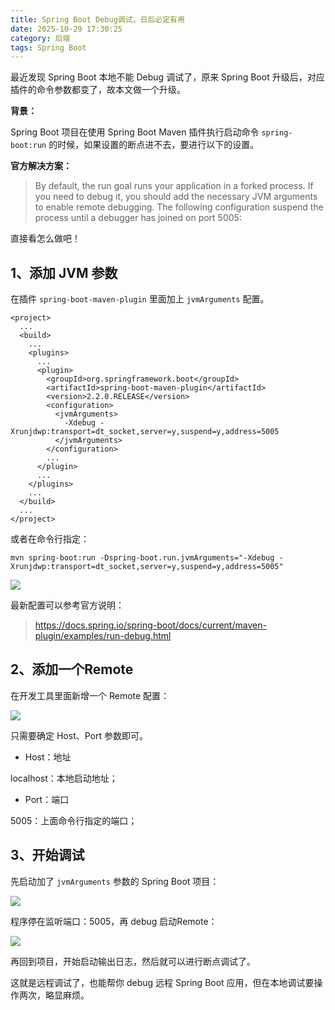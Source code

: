 ```yaml
---
title: Spring Boot Debug调试，日后必定有用
date: 2025-10-29 17:30:25
category: 后端
tags: Spring Boot
---
```


最近发现 Spring Boot 本地不能 Debug 调试了，原来 Spring Boot 升级后，对应插件的命令参数都变了，故本文做一个升级。

**背景：**

Spring Boot 项目在使用 Spring Boot Maven 插件执行启动命令 `spring-boot:run` 的时候，如果设置的断点进不去，要进行以下的设置。

**官方解决方案：**

> By default, the run goal runs your application in a forked process. If you need to debug it, you should add the necessary JVM arguments to enable remote debugging. The following configuration suspend the process until a debugger has joined on port 5005:

直接看怎么做吧！

## 1、添加 JVM 参数

在插件 `spring-boot-maven-plugin` 里面加上 `jvmArguments` 配置。

```
<project>
  ...
  <build>
    ...
    <plugins>
      ...
      <plugin>
        <groupId>org.springframework.boot</groupId>
        <artifactId>spring-boot-maven-plugin</artifactId>
        <version>2.2.0.RELEASE</version>
        <configuration>
          <jvmArguments>
            -Xdebug -Xrunjdwp:transport=dt_socket,server=y,suspend=y,address=5005
          </jvmArguments>
        </configuration>
        ...
      </plugin>
      ...
    </plugins>
    ...
  </build>
  ...
</project>
```

或者在命令行指定：

```
mvn spring-boot:run -Dspring-boot.run.jvmArguments="-Xdebug -Xrunjdwp:transport=dt_socket,server=y,suspend=y,address=5005"
```

![](http://img.javastack.cn/20191030171505.png)

最新配置可以参考官方说明：

> https://docs.spring.io/spring-boot/docs/current/maven-plugin/examples/run-debug.html

## 2、添加一个Remote

在开发工具里面新增一个 Remote 配置：

![](http://img.javastack.cn/20191030170633.png)

只需要确定 Host、Port 参数即可。

- Host：地址

localhost：本地启动地址；

- Port：端口

5005：上面命令行指定的端口；

## 3、开始调试

先启动加了 `jvmArguments` 参数的 Spring Boot 项目：

![](http://img.javastack.cn/20191030174448.png)

程序停在监听端口：5005，再 debug 启动Remote：

![](http://img.javastack.cn/20191030174710.png)

再回到项目，开始启动输出日志，然后就可以进行断点调试了。

这就是远程调试了，也能帮你 debug 远程 Spring Boot 应用，但在本地调试要操作两次，略显麻烦。


